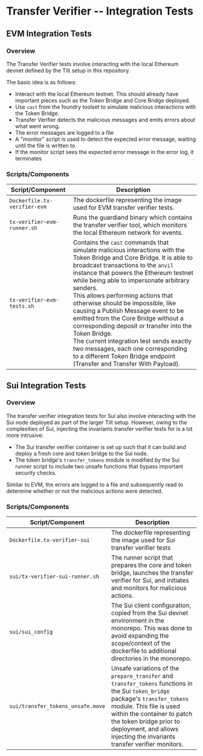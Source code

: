 # Transfer Verifier -- Integration Tests

## EVM Integration Tests

### Overview

The Transfer Verifier tests involve interacting with the local Ethereum devnet defined by the Tilt setup in this repository.

The basic idea is as follows:
* Interact with the local Ethereum testnet. This should already have important pieces such as the Token Bridge and Core Bridge deployed.
* Use `cast` from the foundry toolset to simulate malicious interactions with the Token Bridge.
* Transfer Verifier detects the malicious messages and emits errors about what went wrong.
* The error messages are logged to a file
* A "monitor" script is used to detect the expected error message, waiting until the file is written to
* If the monitor script sees the expected error message in the error log, it terminates

### Scripts/Components

| Script/Component | Description |
|------------------|-------------|
| `Dockerfile.tx-verifier-evm` | The dockerfile representing the image used for EVM transfer verifier tests. |
| `tx-verifier-evm-runner.sh` | Runs the guardiand binary which contains the transfer verifier tool, which monitors the local Ethereum network for events. |
| `tx-verifier-evm-tests.sh` | Contains the `cast` commands that simulate malicious interactions with the Token Bridge and Core Bridge. It is able to broadcast transactions to the `anvil` instance that powers the Ethereum testnet while being able to impersonate arbitrary senders. <br>This allows performing actions that otherwise should be impossible, like causing a Publish Message event to be emitted from the Core Bridge without a corresponding deposit or transfer into the Token Bridge. <br>The current integration test sends exactly two messages, each one corresponding to a different Token Bridge endpoint (Transfer and Transfer With Payload). |

## Sui Integration Tests

### Overview

The transfer verifier integration tests for Sui also involve interacting with the Sui node deployed as part of the larger Tilt setup. However, owing to the complexities of Sui, injecting the invariants transfer verifier tests for is a lot more intrusive:

* The Sui transfer verifier container is set up such that it can build and deploy a fresh core and token bridge to the Sui node.
* The token bridge's `transfer_tokens` module is modified by the Sui runner script to include two unsafe functions that bypass important security checks.

Similar to EVM, the errors are logged to a file and subsequently read to determine whether or not the malicious actions were detected.

### Scripts/Components

| Script/Component | Description |
|------------------|-------------|
| `Dockerfile.tx-verifier-sui` | The dockerfile representing the image used for Sui transfer verifier tests |
| `sui/tx-verifier-sui-runner.sh` | The runner script that prepares the core and token bridge, launches the transfer verifier for Sui, and initiates and monitors for malicious actions. |
| `sui/sui_config` | The Sui client configuration, copied from the Sui devnet environment in the monorepo. This was done to avoid expanding the scope/context of the dockerfile to additional directories in the monorepo. |
| `sui/transfer_tokens_unsafe.move` | Unsafe variations of the `prepare_transfer` and `transfer_tokens` functions in the Sui `token_bridge` package's `transfer_tokens` module. This file is used within the container to patch the token bridge prior to deployment, and allows injecting the invariants transfer verifier monitors.|